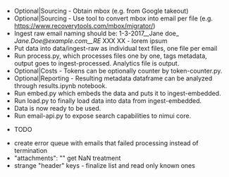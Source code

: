 - Optional|Sourcing - Obtain mbox (e.g. from Google takeout)
- Optional|Sourcing - Use tool to convert mbox into email per file (e.g. https://www.recoverytools.com/mbox/migrator/)
- Ingest raw email naming should be: 1-3-2017__Jane doe_ _Jane.Doe@example.com__RE_ XXX XX - lorem ipsum
- Put data into data/ingest-raw as individual text files, one file per email
- Run process.py, which processes files one by one, tags metadata, output goes to ingest-processed. Analytics file is output.
- Optional|Costs - Tokens can be optionally counter by token-counter.py.
- Optional|Reporting - Resulting metadata dataframe can be analyzed through results.ipynb notebook.
- Run embed.py which embeds the data and puts it to ingest-embedded.
- Run load.py to finally load data into data from ingest-embedded.
- Data is now ready to be used.
- Run email-api.py to expose search capabilities to nimui core.


* TODO
- create error queue with emails that failed processing instead of termination
- "attachments": "" get NaN treatment
- strange "header" keys - finalize list and read only known ones